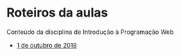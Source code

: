 # Roteiros da aulas
Conteúdo da disciplina de Introdução à Programação Web

* [1 de outubro de 2018](https://github.com/antoniojnr/ipw/blob/master/aulas/sequelize.md)
